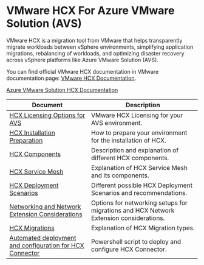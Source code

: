 # VMware HCX For Azure VMware Solution (AVS)

VMware HCX is a migration tool from VMware that helps transparently migrate workloads between vSphere environments, simplifying application migrations, rebalancing of workloads, and optimizing disaster recovery across vSphere platforms like Azure VMware Solution (AVS).

You can find official VMware HCX documentation in VMware documentation page: [VMware HCX Documentation](https://docs.vmware.com/en/VMware-HCX/index.html).

[Azure VMware Solution HCX Documentation](https://learn.microsoft.com/en-us/azure/azure-vmware/install-vmware-hcx)

| Document | Description |
|----------|-------------|
| [HCX Licensing Options for AVS](hcxlicensingoptions.md) | VMware HCX Licensing for your AVS environment. |
| [HCX Installation Preparation](hcxinstallprep.md) | How to prepare your environment for the installation of HCX. |
| [HCX Components](hcxcomponents.md) | Description and explanation of different HCX components. |
| [HCX Service Mesh](hcx-servicemesh.md) | Explanation of HCX Service Mesh and its components. |
| [HCX Deployment Scenarios](hcx-deployment.md) | Different possible HCX Deployment Scenarios and recommendations. |
| [Networking and Network Extension Considerations](netextconsiderations.md) | Options for networking setups for migrations and HCX Network Extension considerations. |
| [HCX Migrations](./HCX-Migrations/README.md) | Explanation of HCX Migration types. |
| [Automated deployment and configuration for HCX Connector](../hcx/deployment/connector/README.md) | Powershell script to deploy and configure HCX Connector. |